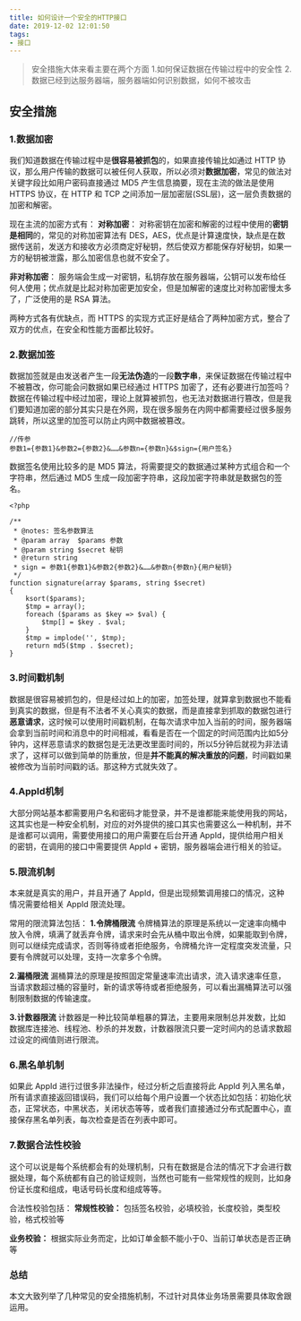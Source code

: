 ```yaml
---
title: 如何设计一个安全的HTTP接口
date: 2019-12-02 12:01:50
tags:
- 接口
---
```


> 安全措施大体来看主要在两个方面
1.如何保证数据在传输过程中的安全性
2.数据已经到达服务器端，服务器端如何识别数据，如何不被攻击


## 安全措施
### 1.数据加密
我们知道数据在传输过程中是**很容易被抓包**的，如果直接传输比如通过 HTTP 协议，那么用户传输的数据可以被任何人获取，所以必须对**数据加密**，常见的做法对关键字段比如用户密码直接通过 MD5 产生信息摘要，现在主流的做法是使用 HTTPS 协议，在 HTTP 和 TCP 之间添加一层加密层(SSL层)，这一层负责数据的加密和解密。

现在主流的加密方式有：
**对称加密**：
对称密钥在加密和解密的过程中使用的**密钥是相同**的，常见的对称加密算法有 DES，AES，优点是计算速度快，缺点是在数据传送前，发送方和接收方必须商定好秘钥，然后使双方都能保存好秘钥，如果一方的秘钥被泄露，那么加密信息也就不安全了。

**非对称加密**：
服务端会生成一对密钥，私钥存放在服务器端，公钥可以发布给任何人使用；优点就是比起对称加密更加安全，但是加解密的速度比对称加密慢太多了，广泛使用的是 RSA 算法。

两种方式各有优缺点，而 HTTPS 的实现方式正好是结合了两种加密方式，整合了双方的优点，在安全和性能方面都比较好。

### 2.数据加签
数据加签就是由发送者产生一段**无法伪造**的一段**数字串**，来保证数据在传输过程中不被篡改，你可能会问数据如果已经通过 HTTPS 加密了，还有必要进行加签吗？数据在传输过程中经过加密，理论上就算被抓包，也无法对数据进行篡改，但是我们要知道加密的部分其实只是在外网，现在很多服务在内网中都需要经过很多服务跳转，所以这里的加签可以防止内网中数据被篡改。

```
//传参
参数1={参数1}&参数2={参数2}&……&参数n={参数n}&$sign={用户签名}
```

数据签名使用比较多的是 MD5 算法，将需要提交的数据通过某种方式组合和一个字符串，然后通过 MD5 生成一段加密字符串，这段加密字符串就是数据包的签名。

```
<?php

/**
 * @notes: 签名参数算法
 * @param array  $params 参数
 * @param string $secret 秘钥
 * @return string
 * sign = 参数1{参数1}&参数2{参数2}&……&参数n{参数n}{用户秘钥}
 */
function signature(array $params, string $secret)
{
    ksort($params);
    $tmp = array();
    foreach ($params as $key => $val) {
        $tmp[] = $key . $val;
    }
    $tmp = implode('', $tmp);
    return md5($tmp . $secret);
}

```

### 3.时间戳机制
数据是很容易被抓包的，但是经过如上的加密，加签处理，就算拿到数据也不能看到真实的数据，但是有不法者不关心真实的数据，而是直接拿到抓取的数据包进行**恶意请求**，这时候可以使用时间戳机制，在每次请求中加入当前的时间，服务器端会拿到当前时间和消息中的时间相减，看看是否在一个固定的时间范围内比如5分钟内，这样恶意请求的数据包是无法更改里面时间的，所以5分钟后就视为非法请求了，这样可以做到简单的防重放，但是**并不能真的解决重放的问题**，时间戳如果被修改为当前时间戳的话。那这种方式就失效了。

### 4.AppId机制
大部分网站基本都需要用户名和密码才能登录，并不是谁都能来能使用我的网站，这其实也是一种安全机制，对应的对外提供的接口其实也需要这么一种机制，并不是谁都可以调用，需要使用接口的用户需要在后台开通 AppId，提供给用户相关的密钥，在调用的接口中需要提供 AppId + 密钥，服务器端会进行相关的验证。

### 5.限流机制
本来就是真实的用户，并且开通了 AppId，但是出现频繁调用接口的情况，这种情况需要给相关 AppId 限流处理。

常用的限流算法包括：
**1.令牌桶限流**
令牌桶算法的原理是系统以一定速率向桶中放入令牌，填满了就丢弃令牌，请求来时会先从桶中取出令牌，如果能取到令牌，则可以继续完成请求，否则等待或者拒绝服务，令牌桶允许一定程度突发流量，只要有令牌就可以处理，支持一次拿多个令牌。

**2.漏桶限流**
漏桶算法的原理是按照固定常量速率流出请求，流入请求速率任意，当请求数超过桶的容量时，新的请求等待或者拒绝服务，可以看出漏桶算法可以强制限制数据的传输速度。

**3.计数器限流**
计数器是一种比较简单粗暴的算法，主要用来限制总并发数，比如数据库连接池、线程池、秒杀的并发数，计数器限流只要一定时间内的总请求数超过设定的阀值则进行限流。

### 6.黑名单机制
如果此 AppId 进行过很多非法操作，经过分析之后直接将此 AppId 列入黑名单，所有请求直接返回错误码，我们可以给每个用户设置一个状态比如包括：初始化状态，正常状态，中黑状态，关闭状态等等，或者我们直接通过分布式配置中心，直接保存黑名单列表，每次检查是否在列表中即可。

### 7.数据合法性校验
这个可以说是每个系统都会有的处理机制，只有在数据是合法的情况下才会进行数据处理，每个系统都有自己的验证规则，当然也可能有一些常规性的规则，比如身份证长度和组成，电话号码长度和组成等等。

合法性校验包括：
**常规性校验：**
包括签名校验，必填校验，长度校验，类型校验，格式校验等

**业务校验：**
根据实际业务而定，比如订单金额不能小于0、当前订单状态是否正确等

### 总结
本文大致列举了几种常见的安全措施机制，不过针对具体业务场景需要具体取舍跟运用。